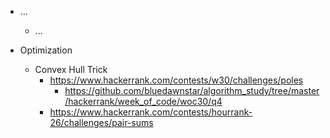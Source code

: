 - ...
  - ...
  
- Optimization
  - Convex Hull Trick
    - https://www.hackerrank.com/contests/w30/challenges/poles
      - https://github.com/bluedawnstar/algorithm_study/tree/master/hackerrank/week_of_code/woc30/q4
    - https://www.hackerrank.com/contests/hourrank-26/challenges/pair-sums
